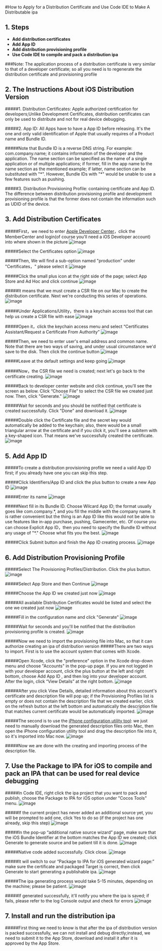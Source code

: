 #How to Apply for a Distribution Certificate and Use Code IDE to Make A Distributable ipa

## 1. Steps

- **Add distribution certificates**
- **Add App ID**
- **Add distribution provisioning profile**
- **Use Code IDE to compile and pack a distribution ipa**

###Note: The application process of a distribution certificate is very similar to that of a developer certificate; so all you need is to regenerate the distribution certificate and provisioning profile



## 2. The Instructions About iOS Distribution Version

#####1. Distribution Certificates: Apple authorized certification for developers;Unlike Development Certificates, distribution certificates can only be used to distribute and not for real device debugging.

#####2. App ID: All Apps have to have a App ID before releasing. It's the one and only valid identification of Apple that usually requires of a Product name and Bundle ID.

#####Note that Bundle ID is a reverse DNS string. For example: com.company.name; it contains information of the developer and the application. The name section can be specified as the name of a single application or of multiple applications; if former, fill in the app name to the name section as the mentioned example; if latter, name section can be substituted with "*". However, Bundle IDs with "\*" would be unable to use a few features such as pushing.

#####3. Distribution Provisioning Profile: containing certificate and App ID. The difference between distribution provisioning profile and development provisioning profile is that the former does not contain the information such as UDID of the device.

## 3. Add Distribution Certificates

#####First，we need to enter [Apple Developer Center](http://developer.apple.com)，click the MemberCenter and login(of course you'll need a iOS Developer account) into where shown in the picture
![image](res/certificate1.png)

#####Select the Certificates option
![image](res/certificate2.png)

#####Then, We will find a sub-option named "production" under "Certificates，" please select it
![image](res/certificate3.png)

#####Click the small plus icon at the right side of the page; select App Store and Ad Hoc and click continue
![image](res/certificate4.png)

#####It means that we must create a CSR file on our Mac to create the distribution certificate. Next we're conducting this series of operations.
![image](res/certificate5.png)

#####Under Applications/Utility，there is a keychain access tool that can help us create a CSR file with ease
![image](res/certificate6.png)

#####Open it，click the keychain access menu and select “Certificates Assistant/Request a Certificate From Authority”
![image](res/certificate7.png)

#####Then, we need to enter user's email address and common name. Note that there are two ways of saving, and under usual circumstance we'd save to the disk. Then click the continue button
![image](res/certificate8.png)

#####Leave at the default settings and keep going
![image](res/certificate9.png)

#####Now，the CSR file we need is created; next let's go back to the certificate creating.
![image](res/certificate10.png)

#####Back to developer center website and click continue, you'll see the screen as below. Click “Choose File” to select the CSR file we created just now. Then, click "Generate."
![image](res/certificate11.png)

#####Wait for seconds and you should be notified that certificate is created successfully. Click "Done" and download it.
![image](res/certificate12.png)

#####Double click the Certificate file and the secret key would automatically be added to the keychain; also, there would be a small triangular arrow at the certificate and if you click it, you'll see a subitem with a key-shaped icon. That means we've successfully created the certificate.  
![image](res/certificate13.png)

## 5. Add App ID

#####To create a distribution provisioning profile we need a valid App ID first; if you already have one you can skip this step.

#####Click Identifiers/App ID and click the plus button to create a new App ID
![image](res/appid1.png)

#####Enter its name
![image](res/appid2.png)

#####Next fill in its Bundle ID. Choose Wilcard App ID; the format usually goes like com.company.*, and you fill the middle with the company name. It is rather convenient but the thing is an App ID like this would not be able to use features like in-app purchase, pushing, Gamecenter, etc. Of course you can choose Explicit App ID，then you need to specify the Bundle ID without any usage of "\*." Choose what fits you the best.
![image](res/appid3.png)

#####Click Submit button and finish the App ID creating process.
![image](res/appid4.png)

## 6. Add Distribution Provisioning Profile

#####Select The Provisioning Profiles/Distribution. Click the plus button.
![image](res/profile1.png)

#####Select App Store and then Continue
![image](res/profile2.png)

#####Choose the App ID we created just now
![image](res/profile3.png)

#####All available Distribution Certificates would be listed and select the one we created just now
![image](res/profile4.png)

#####Fill in the configuration name and click "Generate"
![image](res/profile5.png)

#####Wait for seconds and you'll be notified that the distribution provisioning profile is created.
![image](res/profile6.png)

#####Now we need to import the provisioning file into Mac, so that it can authorize creating an ipa of distribution version 
#####There are two ways to import. First is to use the account system that comes with Xcode.

#####Open Xcode, click the "preference" option in the Xcode drop-down menu and choose "Accounts" in the pop-up page. If you are not logged in with your developer account, click the plus button at the left and right bottom, choose Add App ID , and then log into your developer account. After the login, click “View Details” at the right bottom.
![image](res/profile7.png)

#####After you click View Details, detailed information about this account's certificate and description file will pop up; if the Provisioning Profiles list is empty or does not contain the description file that we created earlier, click on the refresh button at the left bottom and automatically the description file that matches current certificate would be automatically imported.
![image](res/profile8.png)

#####The second is to use the [iPhone configuration utility tool](http://support.apple.com/kb/DL1465?viewlocale=zh_CN&locale=zh_CN): we just need to manually download the generated description files onto Mac, then open the iPhone configuration utility tool and drag the description file into it, so it's imported into Mac now.
![image](res/profile9.png)

#####Now we are done with the creating and importing process of the description file.

## 7. Use the Package to IPA for iOS to compile and pack an IPA that can be used for real device debugging

#####In Code IDE, right click the ipa project that you want to pack and publish, choose the Package to IPA for iOS option under "Cocos Tools" menu.
![image](res/publish1.png)

#####If the current project has never added an additional source yet, you will be prompted to add one, click Yes to do so (if the project has one already, skip this step)
![image](res/publish2.png)

#####In the pop-up “additional native source wizard” page, make sure that the iOS Bundle Identifier at the bottom matches the App ID we created; click Generate to generate source and be patient till it is done.
![image](res/publish3.png)

#####Native code added successfully. Click close.
![image](res/publish4.png)

#####It will switch to our “Package to IPA for iOS generated wizard page:” make sure the certificate and packaged Target is correct, then click Generate to start generating a publishable ipa.
![image](res/publish5.png)

#####The ipa generating process would take 5-15 minutes, depending on the machine; please be patient.
![image](res/publish6.png)

#####If generated successfully, it'll notify you where the ipa is saved; if fails, please refer to the log Console output and check for errors
![image](res/publish7.png)

## 7. Install and run the distribution ipa

#####First thing we need to know is that after the ipa of distribution version is packed successfully, we can not install and debug directly;instead, we need to submit it to the App Store, download and install it after it is approved by the App Store.